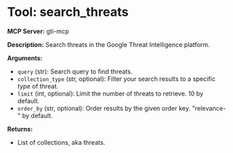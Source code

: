 # Tool: search_threats

**MCP Server:** gti-mcp

**Description:** Search threats in the Google Threat Intelligence platform.

**Arguments:**

*   `query` (str): Search query to find threats.
*   `collection_type` (str, optional): Filter your search results to a specific *type* of threat.
*   `limit` (int, optional): Limit the number of threats to retrieve. 10 by default.
*   `order_by` (str, optional): Order results by the given order key. "relevance-" by default.

**Returns:**

*   List of collections, aka threats.
